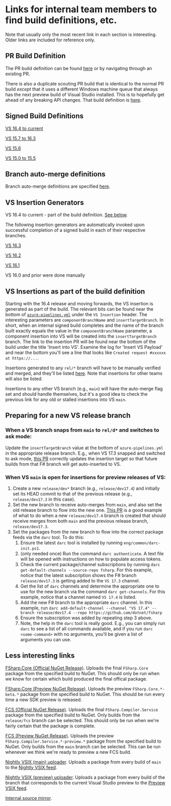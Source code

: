 # Links for internal team members to find build definitions, etc.

Note that usually only the most recent link in each section is interesting.  Older links are included for reference only.

## PR Build Definition

The PR build definition can be found [here](https://dev.azure.com/dnceng/public/_build?definitionId=496) or by
navigating through an existing PR.

There is also a duplicate scouting PR build that is identical to the normal PR build _except_ that it uses a different Windows
machine queue that always has the next preview build of Visual Studio installed.  This is to hopefully get ahead of any breaking
API changes.  That build definition is [here](https://dev.azure.com/dnceng/public/_build?definitionId=961).

## Signed Build Definitions

[VS 16.4 to current](https://dev.azure.com/dnceng/internal/_build?definitionId=499&_a=summary)

[VS 15.7 to 16.3](https://dev.azure.com/devdiv/DevDiv/_build/index?definitionId=8978)

[VS 15.6](https://dev.azure.com/devdiv/DevDiv/_build?definitionId=7239)

[VS 15.0 to 15.5](https://dev.azure.com/devdiv/DevDiv/_build?definitionId=5037)

## Branch auto-merge definitions

Branch auto-merge definitions are specified [here](https://github.com/dotnet/roslyn-tools/blob/master/src/GitHubCreateMergePRs/config.xml).

## VS Insertion Generators

VS 16.4 to current - part of the build definition.  [See below](#vs-insertions-as-part-of-the-build-definition).

The following insertion generators are automatically invoked upon successful completion of a signed build in each of
their respective branches.

[VS 16.3](https://dev.azure.com/devdiv/DevDiv/_release?definitionId=1839&_a=releases)

[VS 16.2](https://dev.azure.com/devdiv/DevDiv/_release?definitionId=1699&_a=releases)

[VS 16.1](https://dev.azure.com/devdiv/DevDiv/_release?definitionId=1669&_a=releases)

VS 16.0 and prior were done manually

## VS Insertions as part of the build definition

Starting with the 16.4 release and moving forwards, the VS insertion is generated as part of the build.  The relevant
bits can be found near the bottom of [`azure-pipelines.yml`](azure-pipelines.yml) under the `VS Insertion` header.  The
interesting parameters are `componentBranchName` and `insertTargetBranch`.  In short, when an internal signed build
completes and the name of the branch built exactly equals the value in the `componentBranchName` parameter, a component
insertion into VS will be created into the `insertTargetBranch` branch.  The link to the insertion PR will be found
near the bottom of the build under the title 'Insert into VS'.  Examine the log for 'Insert VS Payload' and near the
bottom you'll see a line that looks like `Created request #xxxxxx at https://...`.

Insertions generated to any `rel/*` branch will have to be manually verified and merged, and they'll be listed
[here](https://dev.azure.com/devdiv/DevDiv/_git/VS/pullrequests?createdBy=122d5278-3e55-4868-9d40-1e28c2515fc4&_a=active).
Note that insertions for other teams will also be listed.

Insertions to any other VS branch (e.g., `main`) will have the auto-merge flag set and should handle themselves, but
it's a good idea to check the previous link for any old or stalled insertions into VS `main`.

## Preparing for a new VS release branch

### When a VS branch snaps from `main` to `rel/d*` and switches to ask mode:

Update the `insertTargetBranch` value at the bottom of `azure-pipelines.yml` in the appropriate release branch.  E.g., when VS 17.3 snapped and switched to ask mode, [this PR](https://github.com/dotnet/fsharp/pull/13456/files) correctly updates the insertion target so that future builds from that F# branch will get auto-inserted to VS.

### When VS `main` is open for insertions for preview releases of VS:

1. Create a new `release/dev*` branch (e.g., `release/dev17.4`) and initially set its HEAD commit to that of the previous release (e.g., `release/dev17.3` in this case).
2. Set the new branch to receive auto-merges from `main`, and also set the old release branch to flow into the new one.  [This PR](https://github.com/dotnet/roslyn-tools/pull/1245/files) is a good example of what to do when a new `release/dev17.4` branch is created that should receive merges from both `main` and the previous release branch, `release/dev17.3`.
3. Set the packages from the new branch to flow into the correct package feeds via the `darc` tool.  To do this:
   1. Ensure the latest `darc` tool is installed by running `eng/common/darc-init.ps1`.
   2. (only needed once) Run the command `darc authenticate`.  A text file will be opened with instructions on how to populate access tokens.
   3. Check the current package/channel subscriptions by running `darc get-default-channels --source-repo fsharp`.  For this example, notice that the latest subscription shows the F# branch `release/dev17.3` is getting added to the `VS 17.3` channel.
   4. Get the list of `darc` channels and determine the appropriate one to use for the new branch via the command `darc get-channels`.  For this example, notice that a channel named `VS 17.4` is listed.
   5. Add the new F# branch to the appropriate `darc` channel.  In this example, run `darc add-default-channel --channel "VS 17.4" --branch release/dev17.4 --repo https://github.com/dotnet/fsharp`
   6. Ensure the subscription was added by repeating step 3 above.
   7. Note, the help in the `darc` tool is really good.  E.g., you can simply run `darc` to see a list of all commands available, and if you run `darc <some-command>` with no arguments, you'll be given a list of arguments you can use.

## Less interesting links

[FSharp.Core (Official NuGet Release)](https://dev.azure.com/dnceng/internal/_release?_a=releases&definitionId=72).
Uploads the final `FSharp.Core` package from the specified build to NuGet.  This should only be run when we know for
certain which build produced the final offical package.

[FSharp.Core (Preview NuGet Release)](https://dev.azure.com/dnceng/internal/_release?_a=releases&definitionId=92).
Uploads the preview `FSharp.Core.*-beta.*` package from the specified build to NuGet.  This should be run every time
a new SDK preview is released.

[FCS (Official NuGet Release)](https://dev.azure.com/dnceng/internal/_release?view=mine&_a=releases&definitionId=99).
Uploads the final `FSharp.Compiler.Service` package from the specified build to NuGet.  Only builds from the `release/fcs`
branch can be selected.  This should only be run when we're fairly certain that the package is complete.

[FCS (Preview NuGet Release)](https://dev.azure.com/dnceng/internal/_release?view=mine&_a=releases&definitionId=98).
Uploads the preview `FSharp.Compiler.Service.*-preview.*` package from the specified build to NuGet.  Only builds from the
`main` branch can be selected.  This can be run whenever we think we're ready to preview a new FCS build.

[Nightly VSIX (main) uploader](https://dev.azure.com/dnceng/internal/_release?_a=releases&definitionId=70).  Uploads
a package from every build of `main` to the [Nightly VSIX feed](README.md#using-nightly-releases-in-visual-studio).

[Nightly VSIX (preview) uploader](https://dev.azure.com/dnceng/internal/_release?_a=releases&definitionId=71).  Uploads
a package from every build of the branch that corresponds to the current Visual Studio preview to the
[Preview VSIX feed](README.md#using-nightly-releases-in-visual-studio).

[Internal source mirror](https://dev.azure.com/dnceng/internal/_git/dotnet-fsharp).
